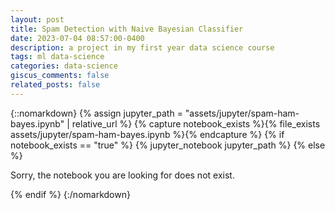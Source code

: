 ```yaml
---
layout: post
title: Spam Detection with Naive Bayesian Classifier
date: 2023-07-04 08:57:00-0400
description: a project in my first year data science course
tags: ml data-science
categories: data-science
giscus_comments: false
related_posts: false
---
```



{::nomarkdown}
{% assign jupyter_path = "assets/jupyter/spam-ham-bayes.ipynb" | relative_url %}
{% capture notebook_exists %}{% file_exists assets/jupyter/spam-ham-bayes.ipynb %}{% endcapture %}
{% if notebook_exists == "true" %}
    {% jupyter_notebook jupyter_path %}
{% else %}
    <p>Sorry, the notebook you are looking for does not exist.</p>
{% endif %}
{:/nomarkdown}